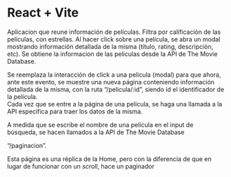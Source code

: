 # React + Vite

Aplicacion que reune información de películas.
Filtra por calificación de las películas, con estrellas.
Al hacer click sobre una película, se abra un modal mostrando información detallada de la misma (título, rating, descripción, etc).
Se obtiene la informacion de las peliculas desde la API de The Movie Database.

Se reemplaza la interacción de click a una pelicula (modal) para que ahora, ante este evento, se muestre una nueva página conteniendo información detallada de la misma, con la ruta “/pelicula/:id”, siendo id el identificador de la película.  
 Cada vez que se entre a la página de una película, se haga una llamada a la API específica para traer los datos de la misma.

 A medida que se escribe el nombre de una película en el input de búsqueda, se hacen llamados a la API de The Movie Database 

 “/paginacion”.

Esta página es una réplica de la Home, pero con la diferencia de que en lugar de funcionar con un *scroll*, hace un paginador
